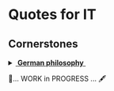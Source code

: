 # Quotes for IT

## Cornerstones

<details>
<summary><ins>&nbsp;<b>German philosophy</b>&nbsp;</ins></summary>
&nbsp;
  
 ![ArcDeco star](https://img.shields.io/badge/⭐-ArcDeco-yellow)
> Experience without theory is blind but theory without experience is mere intellectual play.\
_Immanuel Kant_


_Immanuel Kant_ for domain-driven design

![Kant quote](https://img.shields.io/badge/Dare_to-know!-scarlet)

> The only **objects** of practical reason are therefore those of good and evil.\
> For by the former is meant an object necessarily desired according to a principle of reason;\
by the latter one necessarily shunned, also according to a principle of reason.

No mockery but a modest tribute to the 300th birthday of the considered one of the greatest philosophers.

<sup>🇩🇪</sup> <sub>Original: _Die alleinigen Objekte einer praktischen Vernunft sind also die vom Guten und Bösen. 
Denn durch das erstere versteht man einen notwendigen Gegenstand des Begehrungs-, 
durch das zweite des Verabscheuungsvermögens, beides aber nach einem Prinzip der Vernunft._\
_**Kritik der praktischen Vernunft, 1788**_<sub>

---------
</details>


🚧... WORK in PROGRESS ... 🖋️
